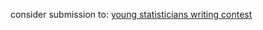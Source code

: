 consider submission to: [young statisticians writing contest]("https://www.statslife.org.uk/significance/2019-entries-now-open-for-the-2015-young-statisticians-writing-competition?platform=hootsuite")
